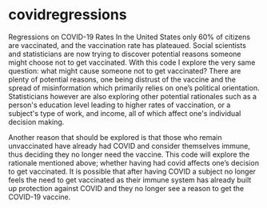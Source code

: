 # covidregressions
Regressions on COVID-19 Rates
In the United States only 60% of citizens are vaccinated, and the vaccination rate has plateaued. Social scientists and statisticians are now trying to discover potential reasons someone might choose not to get vaccinated. With this code I explore the very same question: what might cause someone not to get vaccinated? There are plenty of potential reasons, one being distrust of the vaccine and the spread of misinformation which primarily relies on one’s political orientation. Statisticians however are also exploring other potential rationales such as a person's education level leading to higher rates of vaccination, or a subject's type of work, and income, all of which affect one's individual decision making. 

Another reason that should be explored is that those who remain unvaccinated have already had COVID and consider themselves immune, thus deciding they no longer need the vaccine. This code will explore the rationale mentioned above; whether having had covid affects one’s decision to get vaccinated. It is possible that after having COVID a subject no longer feels the need to get vaccinated as their immune system has already built up protection against COVID and they no longer see a reason to get the COVID-19 vaccine.
